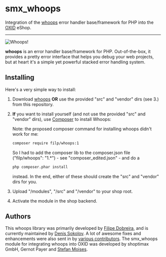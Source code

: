 smx_whoops
==========

Integration of the [whoops](https://github.com/filp/whoops/) error handler base/framework for PHP into the [OXID](http://www.oxid-esales.com) eShop.

-----

![Whoops!](http://i.imgur.com/xiZ1tUU.png)

**whoops** is an error handler base/framework for PHP. Out-of-the-box, it provides a pretty
error interface that helps you debug your web projects, but at heart it's a simple yet
powerful stacked error handling system.

## Installing
Here's a very simple way to install:

1. Download [whoops](https://github.com/filp/whoops/) **OR** use the provided "src" and "vendor" dirs (see 3.) from this repository.

2. **If** you want to install yourself (and not use the provided "src" and "vendor" dirs), use [Composer](http://getcomposer.org) to install Whoops:

    Note: the proposed composer command for installing whoops didn't work for me:
    
    ```bash
    composer require filp/whoops:1
    ```
    
    So I had to add the composer lib to the composer.json file ("filp/whoops": "1.*") - see "composer_edited.json" - and do a

    ```bash
    php composer.phar install
    ```

    instead.
    In the end, either of these should create the "src" and "vendor" dirs for you.
    
3. Upload "/modules", "/src" and "/vendor" to your shop root.

4. Activate the module in the shop backend.

## Authors

This whoops library was primarily developed by [Filipe Dobreira](https://github.com/filp), and is currently maintained by [Denis Sokolov](https://github.com/denis-sokolov). A lot of awesome fixes and enhancements were also sent in by [various contributors](https://github.com/filp/whoops/contributors).
The smx_whoops module for integrating whoops into OXID was developed by shoptimax GmbH, Gernot Payer and [Stefan Moises](https://github.com/smxsm).
